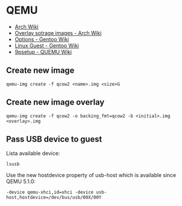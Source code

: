 # QEMU

- [Arch Wiki](https://wiki.archlinux.org/title/QEMU)
- [Overlay sotrage images - Arch Wiki](https://wiki.archlinux.org/title/QEMU#Overlay_storage_images)
- [Options - Gentoo Wiki](https://wiki.gentoo.org/wiki/QEMU/Options)
- [Linux Guest - Gentoo Wiki](https://wiki.gentoo.org/wiki/QEMU/Linux_guest)
- [9psetup - QUEMU Wiki](https://wiki.qemu.org/Documentation/9psetup#Example)

## Create new image

```shell
qemu-img create -f qcow2 <name>.img <size>G
```

## Create new image overlay

```shell
qemu-img create -f qcow2 -o backing_fmt=qcow2 -b <initial>.img <overlay>.img
```

## Pass USB device to guest

Lista available device:

```shell
lsusb
```

Use the new hostdevice property of usb-host which is available since QEMU 5.1.0:

```shell
-device qemu-xhci,id=xhci -device usb-host,hostdevice=/dev/bus/usb/00X/00Y
```

